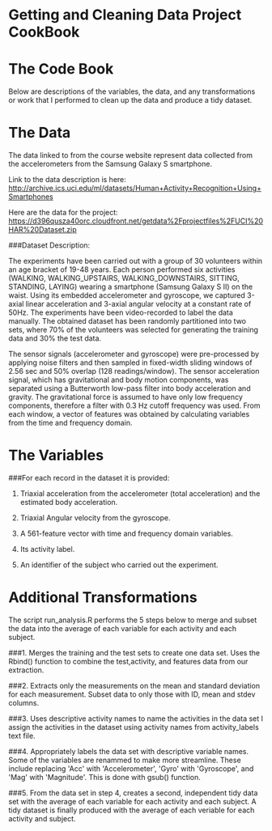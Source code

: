 # Getting and Cleaning Data Project CookBook


# The Code Book

Below are descriptions of the variables, the data, and any transformations or work that I performed to clean up the data and produce a tidy dataset.

# The Data
The data linked to from the course website represent data collected from the accelerometers from the Samsung Galaxy S smartphone.

Link to the data description is here: http://archive.ics.uci.edu/ml/datasets/Human+Activity+Recognition+Using+Smartphones 

Here are the data for the project: https://d396qusza40orc.cloudfront.net/getdata%2Fprojectfiles%2FUCI%20HAR%20Dataset.zip 

###Dataset Description:

The experiments have been carried out with a group of 30 volunteers within an age bracket of 19-48 years. Each person performed six activities (WALKING, WALKING_UPSTAIRS, WALKING_DOWNSTAIRS, SITTING, STANDING, LAYING) wearing a smartphone (Samsung Galaxy S II) on the waist. Using its embedded accelerometer and gyroscope, we captured 3-axial linear acceleration and 3-axial angular velocity at a constant rate of 50Hz. The experiments have been video-recorded to label the data manually. The obtained dataset has been randomly partitioned into two sets, where 70% of the volunteers was selected for generating the training data and 30% the test data. 

The sensor signals (accelerometer and gyroscope) were pre-processed by applying noise filters and then sampled in fixed-width sliding windows of 2.56 sec and 50% overlap (128 readings/window). The sensor acceleration signal, which has gravitational and body motion components, was separated using a Butterworth low-pass filter into body acceleration and gravity. The gravitational force is assumed to have only low frequency components, therefore a filter with 0.3 Hz cutoff frequency was used. From each window, a vector of features was obtained by calculating variables from the time and frequency domain.

# The Variables 

###For each record in the dataset it is provided: 
  1. Triaxial acceleration from the accelerometer (total acceleration) and the estimated body acceleration. 
  
  2. Triaxial Angular velocity from the gyroscope. 

  3. A 561-feature vector with time and frequency domain variables. 
  
  4. Its activity label. 
  
  5. An identifier of the subject who carried out the experiment.

# Additional Transformations

The script run_analysis.R performs the 5 steps below to merge and subset the data into the average of each variable for each activity and each subject.

###1. Merges the training and the test sets to create one data set.
Uses the Rbind() function to combine the test,activity, and features data from our extraction.

###2. Extracts only the measurements on the mean and standard deviation for each measurement. 
Subset data to only those with ID, mean and stdev columns. 

###3. Uses descriptive activity names to name the activities in the data set
I assign the activities in the dataset using activity names from activity_labels text file.

###4. Appropriately labels the data set with descriptive variable names. 
Some of the variables are renammed to make more streamline. These include replacing 'Acc' with 'Accelerometer', 'Gyro' with 'Gyroscope', and 'Mag' with 'Magnitude'. This is done with gsub() function.

###5. From the data set in step 4, creates a second, independent tidy data set with the average of each variable for each activity and each subject.
A tidy dataset is finally produced with the average of each veriable for each activity and subject.






